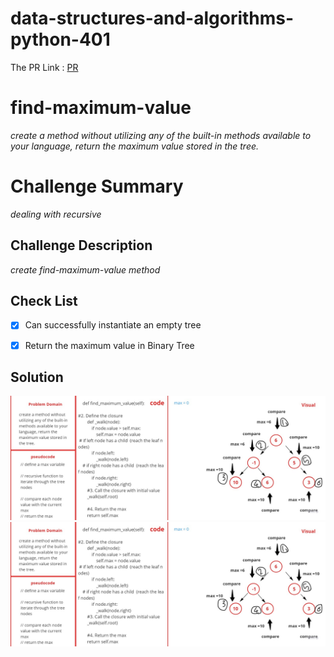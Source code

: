 # data-structures-and-algorithms-python-401

The PR Link : [PR](https://github.com/aghyadalbalkhi-ASAC/data-structures-and-algorithms-python-401/pull/15)

# find-maximum-value
*create a method without utilizing any of the built-in methods available to your language, return the maximum value stored in the tree.*

# Challenge Summary
<!-- Short summary or background information -->

*dealing with recursive*

## Challenge Description
<!-- Description of the challenge -->

*create find-maximum-value method*

## Check List
- [x] Can successfully instantiate an empty tree
- [x] Return the maximum value in Binary Tree


## Solution
<!-- Embedded whiteboard image -->

![Solution](/assets/find_maxumu.jpg)
![Solution](../../../assets/find_maxumu.jpg)